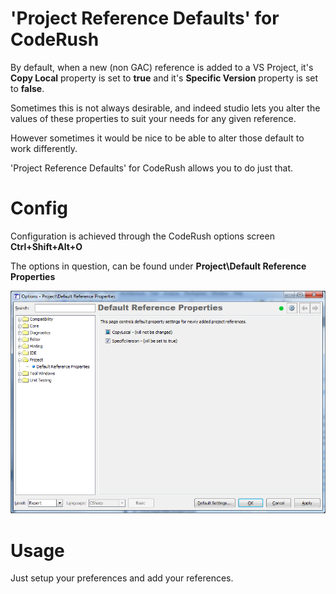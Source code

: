 'Project Reference Defaults' for CodeRush
===
By default, when a new (non GAC) reference is added to a VS Project, it's **Copy Local** property is set to **true** and it's **Specific Version** property is set to **false**.

Sometimes this is not always desirable, and indeed studio lets you alter the values of these properties to suit your needs for any given reference.

However sometimes it would be nice to be able to alter those default to work differently.

'Project Reference Defaults' for CodeRush allows you to do just that.

Config 
======

Configuration is achieved through the CodeRush options screen **Ctrl+Shift+Alt+O**

The options in question, can be found under **Project\Default Reference Properties**

![](Screenshots/ProjectReferenceDefaults.png)

Usage 
======

Just setup your preferences and add your references.
